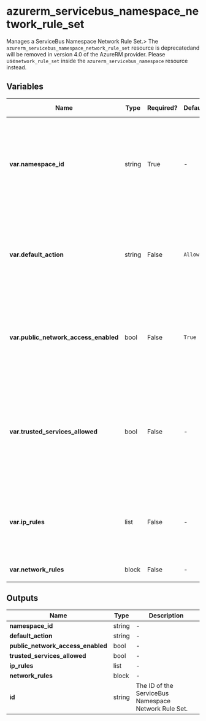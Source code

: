 # azurerm_servicebus_namespace_network_rule_set

Manages a ServiceBus Namespace Network Rule Set.> The `azurerm_servicebus_namespace_network_rule_set` resource is deprecatedand will be removed in version 4.0 of the AzureRM provider. Please use`network_rule_set` inside the `azurerm_servicebus_namespace` resource instead.

## Variables

| Name | Type | Required? | Default  | possible values | Description |
| ---- | ---- | --------- | -------- | ----------- | ----------- |
| **var.namespace_id** | string | True | -  |  -  | Specifies the ServiceBus Namespace ID to which to attach the ServiceBus Namespace Network Rule Set. Changing this forces a new resource to be created. | 
| **var.default_action** | string | False | `Allow`  |  `Allow`, `Deny`  | Specifies the default action for the ServiceBus Namespace Network Rule Set. Possible values are `Allow` and `Deny`. Defaults to `Allow`. | 
| **var.public_network_access_enabled** | bool | False | `True`  |  `true`, `false`  | Whether to allow traffic over public network. Possible values are `true` and `false`. Defaults to `true`. | 
| **var.trusted_services_allowed** | bool | False | -  |  -  | If True, then Azure Services that are known and trusted for this resource type are allowed to bypass firewall configuration. See [Trusted Microsoft Services](https://github.com/MicrosoftDocs/azure-docs/blob/master/articles/service-bus-messaging/includes/service-bus-trusted-services.md) | 
| **var.ip_rules** | list | False | -  |  -  | One or more IP Addresses, or CIDR Blocks which should be able to access the ServiceBus Namespace. | 
| **var.network_rules** | block | False | -  |  -  | One or more `network_rules` blocks. | 



## Outputs

| Name | Type | Description |
| ---- | ---- | --------- | 
| **namespace_id** | string  | - | 
| **default_action** | string  | - | 
| **public_network_access_enabled** | bool  | - | 
| **trusted_services_allowed** | bool  | - | 
| **ip_rules** | list  | - | 
| **network_rules** | block  | - | 
| **id** | string  | The ID of the ServiceBus Namespace Network Rule Set. | 